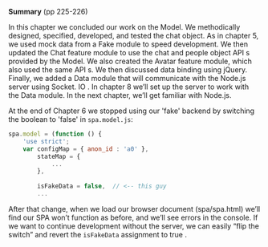 **Summary**  (pp 225-226)

In this chapter we concluded our work on the Model. We methodically designed, specified, developed, and tested the chat object. As in chapter 5, we used mock data from a Fake module to speed development. We then updated the Chat feature module to use the chat and people object API s provided by the Model. We also created the Avatar feature module, which also used the same API s. We then discussed data binding using jQuery. Finally, we added a Data module that will communicate with the Node.js server using Socket. IO . In chapter 8 we’ll set up the server to work with the Data module. In the next chapter, we’ll get familiar with Node.js.

At the end of Chapter 6 we stopped using our 'fake' backend by switching the boolean to 'false' in `spa.model.js`:

```javascript
spa.model = (function () {
    'use strict';
    var configMap = { anon_id : 'a0' },
        stateMap = {
            ...
        },
        
        isFakeData = false,  // <-- this guy
        ...
```

After that change, when we load our browser document (spa/spa.html) we’ll find our SPA won’t function as before, and we’ll see errors in the console. If we want to continue development without the server, we can easily “flip the switch” and revert the `isFakeData` assignment to true .
